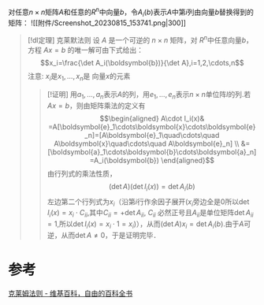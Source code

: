

对任意$n\times n$矩阵$A$和任意的$R^{n}$中向量$b$，令$A_{i}(b)$表示$A$中第$i$列由向量$b$替换得到的矩阵：
![[附件/Screenshot_20230815_153741.png|300]]


> [!dl定理] 克莱默法则
> 设 $A$ 是一个可逆的 $n\times n$ 矩阵，对 $R^{n}$中任意向量$b$，方程 $Ax=b$ 的唯一解可由下式给出：$$x_i=\frac{\det A_i(\boldsymbol{b})}{\det A},i=1,2,\cdots,n$$
> 注意: $x_{i}$是$x_1,\dots,x_{n}$是 向量$x$的元素
> > [!证明] 
> > 用$a_1,\dots,a_{n}$表示$A$的列，用$e_1,\dots,e_{n}$表示$n\times n$单位阵$I$的列.若$Ax=b$，则由矩阵乘法的定义有
> > $$\begin{aligned}
A\cdot I_i(x)& =A[\boldsymbol{e}_1\cdots\boldsymbol{x}\cdots\boldsymbol{e}_n]=[A\boldsymbol{e}_1\quad\cdots\quad A\boldsymbol{x}\quad\cdots\quad A\boldsymbol{e}_n]  \\
&=[\boldsymbol{a}_1\cdots\boldsymbol{b}\cdots\boldsymbol{a}_n]=A_i(\boldsymbol{b})
\end{aligned}$$
由行列式的乘法性质，$$(\det A)(\det I_{i}(x))=\det A_{i}(b)$$
左边第二个行列式为$x_{i}$（沿第$i$行作余因子展开($x_{i}$旁边全是$0$所以$\det I_i(x)=x_i\cdot C_{ii}$,其中$C_{ii}=+\det A_{ii}$, $C_{ii}$ 必然正号且$A_{ii}$是单位矩阵$\det A_{ii}=1$,所以$\det I_i(x)=x_i\cdot 1=x_i$)），从而$(\det A)x_{i}=\det A_{i}(b)$.由于$A$可逆，从而$\det A≠0$，于是证明完毕．


# 参考
[克莱姆法则 - 维基百科，自由的百科全书](https://zh.wikipedia.org/zh-hans/%E5%85%8B%E8%90%8A%E5%A7%86%E6%B3%95%E5%89%87)
